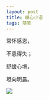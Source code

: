 ```yaml
---
layout: post
title: 暖心小语
tags: 随笔
---
```


常怀感恩，

不患得失；

舒缓心境，

坦向明晨。

![](http://image.cpxxpc.com/zuodian.jpg)